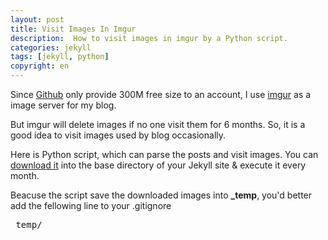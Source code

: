 ```yaml
---
layout: post
title: Visit Images In Imgur
description:  How to visit images in imgur by a Python script.
categories: jekyll
tags: [jekyll, python]
copyright: en
---
```


Since [Github](http://github.com) only provide 300M free size to an account, I use [imgur](http://imgur.com) as a image server for my blog.

But imgur will delete images if no one visit them for 6 months. So, it is a good idea to visit images used by blog occasionally.

Here is Python script, which can parse the posts and visit images. You can [download it](/visit_image_in_imgur.py) into the base directory of your Jekyll site & execute it every month.

Beacuse the script save the downloaded images into <b>_temp</b>, you'd better add the fellowing line to your .gitignore 
<pre>
_temp/
</pre>
